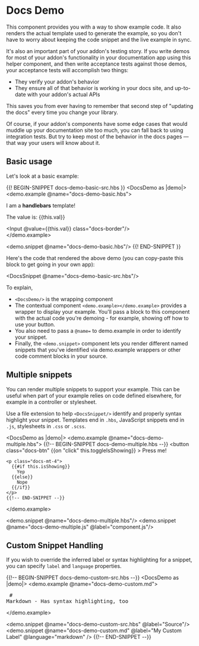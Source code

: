 # Docs Demo

This component provides you with a way to show example code. It also renders the actual template used to generate the example, so you don't have to worry about keeping the code snippet and the live example in sync.

It's also an important part of your addon's testing story. If you write demos for most of your addon's functionality in your documentation app using this helper component, and then write acceptance tests against those demos, your acceptance tests will accomplish two things:

- They verify your addon's behavior
- They ensure all of that behavior is working in your docs site, and up-to-date with your addon's actual APIs

This saves you from ever having to remember that second step of "updating the docs" every time you change your library.

Of course, if your addon's components have some edge cases that would muddle up your documentation site too much, you can fall back to using integration tests. But try to keep most of the behavior in the docs pages — that way your users will know about it.

## Basic usage

Let's look at a basic example:

{{! BEGIN-SNIPPET docs-demo-basic-src.hbs }}
<DocsDemo as |demo|>
  <demo.example @name="docs-demo-basic.hbs">
    <p>I am a <strong>handlebars</strong> template!</p>
    <p>The value is: {{this.val}}</p>
    <div>
      <Input @value={{this.val}} class="docs-border"/>
    </div>
  </demo.example>

  <demo.snippet @name="docs-demo-basic.hbs"/>
</DocsDemo>
{{! END-SNIPPET }}

Here's the code that rendered the above demo (you can copy-paste this block to get going in your own app):

<DocsSnippet @name="docs-demo-basic-src.hbs"/>

To explain,

- `<DocsDemo/>` is the wrapping component
- The contextual component `<demo.example></demo.example>` provides a wrapper to display your example. You'll pass a block to this component with the actual code you're demoing - for example, showing off how to use your button.
- You also need to pass a `@name=` to demo.example in order to identify your snippet.
- Finally, the `<demo.snippet>` component lets you render different named snippets that you've identified via demo.example wrappers or other code comment blocks in your source.

## Multiple snippets

You can render multiple snippets to support your example. This can be useful when part of your example relies on code defined elsewhere, for example in a controller or stylesheet.

Use a file extension to help `<DocsSnippet/>` identify and properly syntax highlight your snippet. Templates end in `.hbs`, JavaScript snippets end in `.js`, stylesheets in `.css` or `.scss`.

<DocsDemo as |demo|>
  <demo.example @name="docs-demo-multiple.hbs">
    {{!-- BEGIN-SNIPPET docs-demo-multiple.hbs --}}
    <button 
      class="docs-btn" 
      {{on "click" this.toggleIsShowing}}
    >
      Press me!
    </button>

    <p class="docs-mt-4">
      {{#if this.isShowing}}
        Yep
      {{else}}
        Nope
      {{/if}}
    </p>
    {{!-- END-SNIPPET --}}
  </demo.example>

  <demo.snippet @name="docs-demo-multiple.hbs"/>
  <demo.snippet @name="docs-demo-multiple.js" @label="component.js"/>
</DocsDemo>

## Custom Snippet Handling

If you wish to override the inferred label or syntax highlighting for a snippet, you can specify `label` and `language` properties.

{{!-- BEGIN-SNIPPET docs-demo-custom-src.hbs --}}
<DocsDemo as |demo|>
  <demo.example @name="docs-demo-custom.md">
    <pre>
      # Markdown
      - Has syntax highlighting, too
    </pre>
  </demo.example>

  <demo.snippet @name="docs-demo-custom-src.hbs" @label="Source"/>
  <demo.snippet
    @name="docs-demo-custom.md"
    @label="My Custom Label"
    @language="markdown"
  />
</DocsDemo>
{{!-- END-SNIPPET --}}
